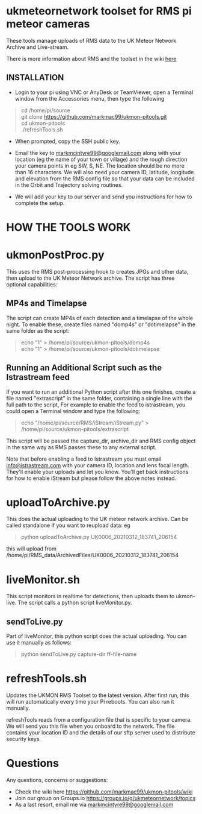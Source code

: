 ukmeteornetwork toolset for RMS pi meteor cameras
=================================================
These tools manage uploads of RMS data to the UK Meteor Network Archive and Live-stream.

There is more information about RMS and the toolset in the wiki [here](https://github.com/markmac99/ukmon-pitools/wiki "UKMON Wiki")

INSTALLATION
------------
* Login to your pi using VNC or AnyDesk or TeamViewer, open a Terminal window from the Accessories menu, then type the following
> cd /home/pi/source  
> git clone https://github.com/markmac99/ukmon-pitools.git  
> cd ukmon-pitools  
> ./refreshTools.sh  

* When prompted, copy the SSH public key. 

* Email the key to markmcintyre99@googlemail.com along with your location (eg the name of your town or village) and the rough direction your camera points in eg SW, S, NE. The location should be no more than 16 characters. We will also need your camera ID, latitude, longitude and elevation from the RMS config file so that your data can be included in the Orbit and Trajectory solving routines. 

* We will add your key to our server and send you instructions for how to complete the setup.  


HOW THE TOOLS WORK
==================
ukmonPostProc.py
================
This uses the RMS post-processing hook to creates JPGs and other data, then upload to the UK Meteor Network archive. The script has three optional capabilities: 


MP4s and Timelapse
------------------
The script can  create MP4s of each detection and a timelapse of the  whole night. 
To enable these, create files named "domp4s" or "dotimelapse" in the same folder as the script:  
> echo "1" > /home/pi/source/ukmon-pitools/domp4s  
> echo "1" > /home/pi/source/ukmon-pitools/dotimelapse  

Running an Additional Script such as the Istrastream feed
---------------------------------------------------------
If you want to run an additional Python script after this one finishes, create a file named "extrascript"  in the same folder, containing a single line with the full path to the script, For example to enable the feed to istrastream, you could open a Terminal window and type the following:  
> echo "/home/pi/source/RMS/iStream/iStream.py" > /home/pi/source/ukmon-pitools/extrascript  

This script will be passed the capture_dir, archive_dir and RMS config object in the same way as RMS passes these to any external script. 

Note that before enabling a feed to Istrastream you must email info@istrastream.com with your camera ID, location and lens focal length. They'll enable your uploads and let you know. You'll get back instructions for how to enable iStream but please follow the above notes instead. 

uploadToArchive.py
==================
This does the actual  uploading to the UK meteor network archive. Can be called standalone if you want to reupload data:
eg  
> python uploadToArchive.py UK0006_20210312_183741_206154  

this will upload from /home/pi/RMS_data/ArchivedFiles/UK0006_20210312_183741_206154

liveMonitor.sh
==============
This script monitors in realtime for detections, then uploads them to ukmon-live. The script calls a 
python script liveMonitor.py. 

sendToLive.py
-------------
Part of liveMonitor, this python script does the actual uploading. You can use it manually as follows:  
> python sendToLive.py capture-dir ff-file-name 

refreshTools.sh
===============
Updates the UKMON RMS Toolset to the latest version. After first run, this will run automatically
every time your Pi reboots. You can also run it manually. 

refreshTools reads from a configuration file that is specific to your camera. We will send
you this file when you onboard to the network. The file contains your location ID and the
details of our sftp server used to distribute security keys. 

Questions
=========
Any questions, concerns or suggestions:
* Check the wiki here https://github.com/markmac99/ukmon-pitools/wiki
* Join our group on Groups.io https://groups.io/g/ukmeteornetwork/topics
* As a last resort, email me via markmcintyre99@googlemail.com  
